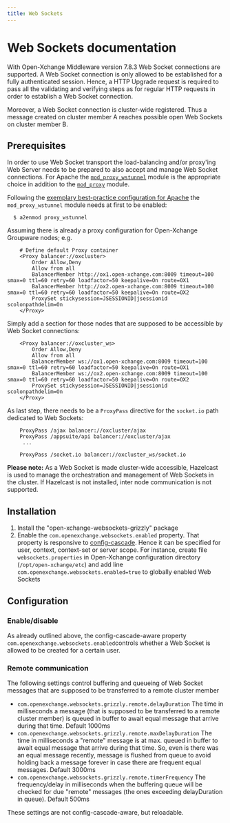 ```yaml
---
title: Web Sockets
---
```


# Web Sockets documentation

With Open-Xchange Middleware version 7.8.3 Web Socket connections are supported. A Web Socket connection is only allowed to be established for a fully authenticated session. Hence, a HTTP Upgrade request is required to pass all the validating and verifying steps as for regular HTTP requests in order to establish a Web Socket connection.

Moreover, a Web Socket connection is cluster-wide registered. Thus a message created on cluster member A reaches possible open Web Sockets on cluster member B.

## Prerequisites

In order to use Web Socket transport the load-balancing and/or proxy'ing Web Server needs to be prepared to also
accept and manage Web Socket connections. For Apache the [`mod_proxy_wstunnel`](https://httpd.apache.org/docs/2.4/mod/mod_proxy_wstunnel.html)
module is the appropriate choice in addition to the [`mod_proxy`](https://httpd.apache.org/docs/2.4/mod/mod_proxy.html) module.

Following the [exemplary best-practice configuration for Apache](http://oxpedia.org/wiki/index.php?title=AppSuite:Grizzly#Apache_configuration)
the `mod_proxy_wstunnel` module needs at first to be enabled:

```
  $ a2enmod proxy_wstunnel
```

Assuming there is already a proxy configuration for Open-Xchange Groupware nodes; e.g.

```
    # Define default Proxy container
    <Proxy balancer://oxcluster>
        Order Allow,Deny
        Allow from all
        BalancerMember http://ox1.open-xchange.com:8009 timeout=100 smax=0 ttl=60 retry=60 loadfactor=50 keepalive=On route=OX1
        BalancerMember http://ox2.open-xchange.com:8009 timeout=100 smax=0 ttl=60 retry=60 loadfactor=50 keepalive=On route=OX2
        ProxySet stickysession=JSESSIONID|jsessionid scolonpathdelim=On
    </Proxy>
```

Simply add a section for those nodes that are supposed to be accessible by Web Socket connections:

```
    <Proxy balancer://oxcluster_ws>
        Order Allow,Deny
        Allow from all
        BalancerMember ws://ox1.open-xchange.com:8009 timeout=100 smax=0 ttl=60 retry=60 loadfactor=50 keepalive=On route=OX1
        BalancerMember ws://ox2.open-xchange.com:8009 timeout=100 smax=0 ttl=60 retry=60 loadfactor=50 keepalive=On route=OX2
        ProxySet stickysession=JSESSIONID|jsessionid scolonpathdelim=On
    </Proxy>
```

As last step, there needs to be a `ProxyPass` directive for the `socket.io` path dedicated to Web Sockets:

```
    ProxyPass /ajax balancer://oxcluster/ajax
    ProxyPass /appsuite/api balancer://oxcluster/ajax
     ...

    ProxyPass /socket.io balancer://oxcluster_ws/socket.io
```

**Please note:**
As a Web Socket is made cluster-wide accessible, Hazelcast is used to manage the orchestration and management of Web Sockets in the cluster. If Hazelcast is not installed, inter node communication is not supported.

## Installation

1. Install the "open-xchange-websockets-grizzly" package
2. Enable the `com.openexchange.websockets.enabled` property.
   That property is responsive to [config-cascade](http://oxpedia.org/wiki/index.php?title=ConfigCascade). Hence it can be specified for user, context, context-set or server scope.
   For instance, create file `websockets.properties` in Open-Xchange configuration directory (`/opt/open-xchange/etc`) and add line `com.openexchange.websockets.enabled=true` to globally enabled Web Sockets

## Configuration

### Enable/disable

As already outlined above, the config-cascade-aware property `com.openexchange.websockets.enabled`controls whether a Web Socket is allowed to be created for a certain user.

### Remote communication

The following settings control buffering and queueing of Web Socket messages that are supposed to be transferred to a remote cluster member

* `com.openexchange.websockets.grizzly.remote.delayDuration`
  The time in milliseconds a message (that is supposed to be transferred to a remote cluster member)
  is queued in buffer to await equal message that arrive during that time.
  Default 1000ms
* `com.openexchange.websockets.grizzly.remote.maxDelayDuration`
  The time in milliseconds a "remote" message is at max. queued in buffer to await
  equal message that arrive during that time. So, even is there was an equal
  message recently, message is flushed from queue to avoid holding back a
  message forever in case there are frequent equal messages.
  Default 3000ms
* `com.openexchange.websockets.grizzly.remote.timerFrequency`
  The frequency/delay in milliseconds when the buffering queue will be checked for due
  "remote" messages (the ones exceeding delayDuration in queue).
  Default 500ms

These settings are not config-cascade-aware, but reloadable.

